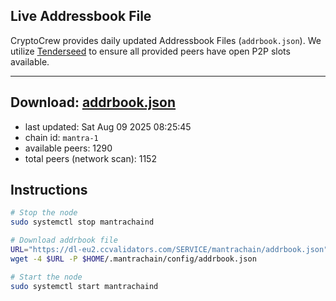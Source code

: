 ## Live Addressbook File

CryptoCrew provides daily updated Addressbook Files (`addrbook.json`). We utilize [Tenderseed](https://github.com/binaryholdings/tenderseed) to ensure all provided peers have open P2P slots available.

---
**Download: [addrbook.json](https://dl-eu2.ccvalidators.com/SERVICE/mantrachain/addrbook.json)**
---

- last updated: Sat Aug 09 2025 08:25:45
- chain id: `mantra-1`
- available peers: 1290
- total peers (network scan): 1152

## Instructions
```sh
# Stop the node
sudo systemctl stop mantrachaind

# Download addrbook file
URL="https://dl-eu2.ccvalidators.com/SERVICE/mantrachain/addrbook.json"
wget -4 $URL -P $HOME/.mantrachain/config/addrbook.json

# Start the node
sudo systemctl start mantrachaind
```
